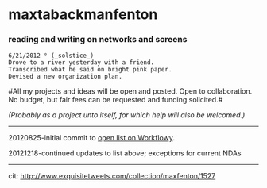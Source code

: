 maxtabackmanfenton
==================

### reading and writing on networks and screens ###

	6/21/2012 ° (_solstice_)	
	Drove to a river yesterday with a friend. 
	Transcribed what he said on bright pink paper. 
	Devised a new organization plan. 

#All my projects and ideas will be open and posted. Open to collaboration. No budget, but fair fees can be requested and funding solicited.#

*(Probably as a project unto itself, for which help will also be welcomed.)*

---

20120825-initial commit to [open list on Workflowy](https://workflowy.com/shared/448cf138-a0bd-f85b-6b12-5f8cc86587a0/).

20121218-continued updates to list above; exceptions for current NDAs 

--- 
cit: http://www.exquisitetweets.com/collection/maxfenton/1527
